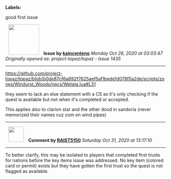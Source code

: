 **Labels:**

good first issue



<a href="https://github.com/kaincenteno"><img src="https://avatars3.githubusercontent.com/u/26943220?v=4" width="96" height="96" hspace="10"></img></a> **Issue by [kaincenteno](https://github.com/kaincenteno)**
_Monday Oct 26, 2020 at 03:03:47_
_Originally opened as: project-topaz/topaz - Issue 1435_

----

https://github.com/project-topaz/topaz/blob/b0de87cf6a892f7625aef5af1bede1d078f5a2de/scripts/zones/Windurst_Woods/npcs/Wetata.lua#L31

they seem to lack an else statement with a CS as it's only checking if the quest is available but not when it's completed or accepted.

This applies also to clarion star and the other dood in sandoria (never memorized their names cuz com on wind pipes)


----
<a href="https://github.com/RAIST5150"><img src="https://avatars0.githubusercontent.com/u/73744368?v=4" width="48" height="48" hspace="10"></img></a> **Comment by [RAIST5150](https://github.com/RAIST5150)**
_Saturday Oct 31, 2020 at 13:17:10_

----

To better clarify, this may be isolated to players that completed first trusts for nations before the key items issue was addressed.  No key item (colored card or permit) exists but they have gotten the first trust so the quest is not flagged as available.
